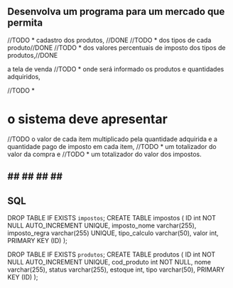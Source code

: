 


##  Desenvolva um programa para um mercado que permita 
//TODO * cadastro dos produtos, //DONE
//TODO * dos tipos de cada produto//DONE
//TODO * dos valores percentuais de imposto dos tipos de produtos,//DONE

a tela de venda
//TODO * onde será informado os produtos e quantidades adquiridos, 

//TODO * 
# o sistema deve apresentar
//TODO  o valor de cada item multiplicado pela quantidade adquirida e a quantidade pago de imposto em cada item, 
//TODO * um totalizador do valor da compra e 
//TODO * um totalizador do valor dos impostos.


## ## ## ## ## ##
## SQL
DROP TABLE IF EXISTS `impostos`;
CREATE TABLE impostos (
    ID int NOT NULL AUTO_INCREMENT UNIQUE,
    imposto_nome varchar(255),
    imposto_regra varchar(255) UNIQUE,
    tipo_calculo  varchar(50),
    valor  int,
    PRIMARY KEY (ID)
);

DROP TABLE IF EXISTS `produtos`;
CREATE TABLE produtos (
    ID int NOT NULL AUTO_INCREMENT UNIQUE,
    cod_produto int NOT NULL,
    nome varchar(255),
    status varchar(255),
    estoque int,
    tipo  varchar(50),
    PRIMARY KEY (ID)
);
